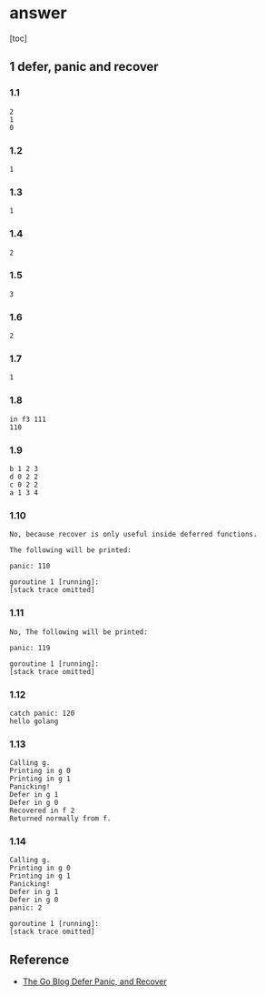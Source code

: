 # answer

[toc]

## 1 defer, panic and recover
### 1.1
```
2
1
0
```

### 1.2
```
1
```

### 1.3
```
1
```

### 1.4
```
2
```

### 1.5
```
3
```

### 1.6
```
2
```

### 1.7
```
1
```

### 1.8
```
in f3 111
110
```

### 1.9
```
b 1 2 3
d 0 2 2
c 0 2 2
a 1 3 4
```

### 1.10
```
No, because recover is only useful inside deferred functions. 

The following will be printed:

panic: 110

goroutine 1 [running]:
[stack trace omitted]
```

### 1.11
```
No, The following will be printed:

panic: 119

goroutine 1 [running]:
[stack trace omitted]
```

### 1.12
```
catch panic: 120
hello golang
```

### 1.13
```
Calling g.
Printing in g 0
Printing in g 1
Panicking!
Defer in g 1
Defer in g 0
Recovered in f 2
Returned normally from f.
```

### 1.14
```
Calling g.
Printing in g 0
Printing in g 1
Panicking!
Defer in g 1
Defer in g 0
panic: 2

goroutine 1 [running]:
[stack trace omitted]
```

## Reference
* [The Go Blog Defer Panic, and Recover](https://blog.golang.org/defer-panic-and-recover)
